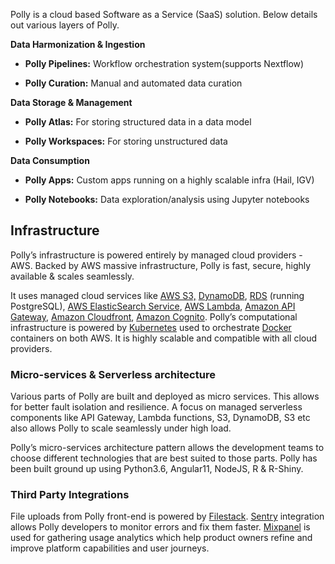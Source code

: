 Polly is a cloud based Software as a Service (SaaS) solution. Below details out various layers of Polly.

**Data Harmonization & Ingestion**

  - **Polly Pipelines:** Workflow orchestration system(supports Nextflow)
    
  - **Polly Curation:** Manual and automated data curation

**Data Storage & Management**

  - **Polly Atlas:** For storing structured data in a data model
    
  - **Polly Workspaces:** For storing unstructured data

**Data Consumption**

  - **Polly Apps:** Custom apps running on a highly scalable infra (Hail, IGV)
    
  - **Polly Notebooks:** Data exploration/analysis using Jupyter notebooks



## Infrastructure

Polly’s infrastructure is powered entirely by managed cloud providers - AWS. Backed by AWS massive infrastructure, Polly is fast, secure, highly available & scales seamlessly.

It uses managed cloud services like [AWS S3,](https://aws.amazon.com/s3/ "https://aws.amazon.com/s3/") [DynamoDB](https://aws.amazon.com/dynamodb/ "https://aws.amazon.com/dynamodb/"), [RDS](https://aws.amazon.com/rds/ "https://aws.amazon.com/rds/") (running PostgreSQL), [AWS ElasticSearch Service](https://aws.amazon.com/elasticsearch-service/ "https://aws.amazon.com/elasticsearch-service/"), [AWS Lambda](https://aws.amazon.com/lambda/ "https://aws.amazon.com/lambda/"), [Amazon API Gateway](https://aws.amazon.com/api-gateway/ "https://aws.amazon.com/api-gateway/"), [Amazon Cloudfront](https://aws.amazon.com/cloudfront/ "https://aws.amazon.com/cloudfront/"), [Amazon Cognito](https://aws.amazon.com/cognito/ "https://aws.amazon.com/cognito/"). Polly’s computational infrastructure is powered by [Kubernetes](https://kubernetes.io/ "https://kubernetes.io/") used to orchestrate [Docker](https://www.docker.com/ "https://www.docker.com/") containers on both AWS. It is highly scalable and compatible with all cloud providers.


### Micro-services & Serverless architecture

Various parts of Polly are built and deployed as micro services. This allows for better fault isolation and resilience. A focus on managed serverless components like API Gateway, Lambda functions, S3, DynamoDB, S3 etc also allows Polly to scale seamlessly under high load.

Polly’s micro-services architecture pattern allows the development teams to choose different technologies that are best suited to those parts. Polly has been built ground up using Python3.6, Angular11, NodeJS, R & R-Shiny.

### Third Party Integrations

File uploads from Polly front-end is powered by [Filestack](https://www.filestack.com/ "https://www.filestack.com/"). [Sentry](https://sentry.io/welcome/ "https://sentry.io/welcome/") integration allows Polly developers to monitor errors and fix them faster. [Mixpanel](https://mixpanel.com/ "https://mixpanel.com/") is used for gathering usage analytics which help product owners refine and improve platform capabilities and user journeys.
